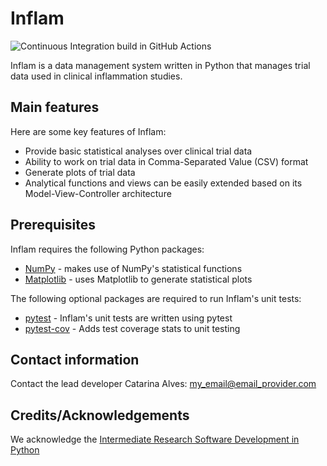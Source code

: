 # Inflam

![Continuous Integration build in GitHub Actions](https://github.com/Catarina-Alves/python-intermediate-inflammation/workflows/CI/badge.svg?branch=main)

Inflam is a data management system written in Python 
that manages trial data used in clinical inflammation 
studies.


## Main features

Here are some key features of Inflam:

- Provide basic statistical analyses over clinical trial data
- Ability to work on trial data in Comma-Separated Value (CSV) format
- Generate plots of trial data
- Analytical functions and views can be easily extended based on its Model-View-Controller architecture


## Prerequisites

Inflam requires the following Python packages:

- [NumPy](https://www.numpy.org/) - makes use of NumPy's statistical functions
- [Matplotlib](https://matplotlib.org/stable/index.html) - uses Matplotlib to generate statistical plots

The following optional packages are required to run Inflam's unit tests:

- [pytest](https://docs.pytest.org/en/stable/) - Inflam's unit tests are written using pytest
- [pytest-cov](https://pypi.org/project/pytest-cov/) - Adds test coverage stats to unit testing


## Contact information

Contact the lead developer Catarina Alves: my_email@email_provider.com


## Credits/Acknowledgements

We acknowledge the [Intermediate Research Software Development in Python](https://carpentries-incubator.github.io/python-intermediate-development/)
